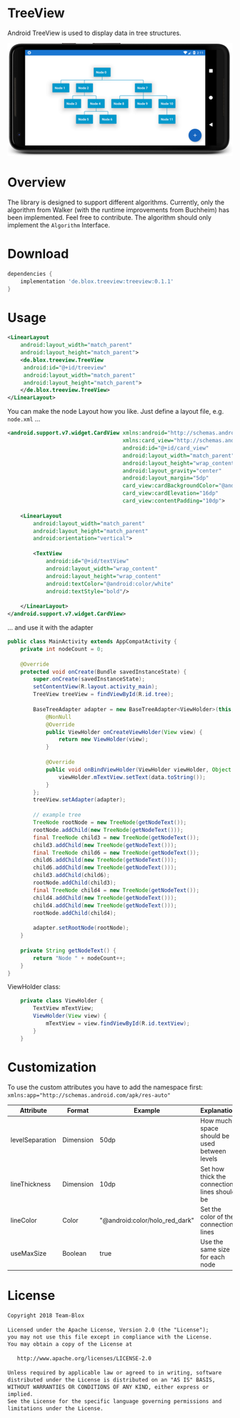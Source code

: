 TreeView
===========

Android TreeView is used to display data in tree structures.

![alt Example](TreeView.png "Example")

Overview
========
The library is designed to support different algorithms. Currently, only the algorithm from Walker (with the runtime improvements from Buchheim) has been implemented. Feel free to contribute. The algorithm should only implement the `Algorithm` Interface.

Download
========

```groovy
dependencies {
    implementation 'de.blox.treeview:treeview:0.1.1'
}
```

Usage
======

```xml
<LinearLayout
    android:layout_width="match_parent"
    android:layout_height="match_parent">
    <de.blox.treeview.TreeView
     android:id="@+id/treeview"
     android:layout_width="match_parent"
     android:layout_height="match_parent">
    </de.blox.treeview.TreeView>
</LinearLayout>
```
You can make the node Layout how you like. Just define a layout file, e.g. ```node.xml``` ...
```xml
<android.support.v7.widget.CardView xmlns:android="http://schemas.android.com/apk/res/android"
                                    xmlns:card_view="http://schemas.android.com/apk/res-auto"
                                    android:id="@+id/card_view"
                                    android:layout_width="match_parent"
                                    android:layout_height="wrap_content"
                                    android:layout_gravity="center"
                                    android:layout_margin="5dp"
                                    card_view:cardBackgroundColor="@android:color/holo_blue_dark"
                                    card_view:cardElevation="16dp"
                                    card_view:contentPadding="10dp">

    <LinearLayout
        android:layout_width="match_parent"
        android:layout_height="match_parent"
        android:orientation="vertical">

        <TextView
            android:id="@+id/textView"
            android:layout_width="wrap_content"
            android:layout_height="wrap_content"
            android:textColor="@android:color/white"
            android:textStyle="bold"/>

    </LinearLayout>
</android.support.v7.widget.CardView>
```

... and use it with the adapter

```java
public class MainActivity extends AppCompatActivity {
    private int nodeCount = 0;

    @Override
    protected void onCreate(Bundle savedInstanceState) {
        super.onCreate(savedInstanceState);
        setContentView(R.layout.activity_main);
        TreeView treeView = findViewById(R.id.tree);

        BaseTreeAdapter adapter = new BaseTreeAdapter<ViewHolder>(this, R.layout.node) {
            @NonNull
            @Override
            public ViewHolder onCreateViewHolder(View view) {
                return new ViewHolder(view);
            }

            @Override
            public void onBindViewHolder(ViewHolder viewHolder, Object data, int position) {
                viewHolder.mTextView.setText(data.toString());
            }
        };
        treeView.setAdapter(adapter);
        
        // example tree
        TreeNode rootNode = new TreeNode(getNodeText());
        rootNode.addChild(new TreeNode(getNodeText()));
        final TreeNode child3 = new TreeNode(getNodeText());
        child3.addChild(new TreeNode(getNodeText()));
        final TreeNode child6 = new TreeNode(getNodeText());
        child6.addChild(new TreeNode(getNodeText()));
        child6.addChild(new TreeNode(getNodeText()));
        child3.addChild(child6);
        rootNode.addChild(child3);
        final TreeNode child4 = new TreeNode(getNodeText());
        child4.addChild(new TreeNode(getNodeText()));
        child4.addChild(new TreeNode(getNodeText()));
        rootNode.addChild(child4);

        adapter.setRootNode(rootNode);
    }
    
    private String getNodeText() {
        return "Node " + nodeCount++;
    }
}
```

ViewHolder class:
```java
    private class ViewHolder {
        TextView mTextView;
        ViewHolder(View view) {
            mTextView = view.findViewById(R.id.textView);
        }
    }
```

Customization
=============

To use the custom attributes you have to add the namespace first: ```
    xmlns:app="http://schemas.android.com/apk/res-auto"```

| Attribute        | Format    | Example                        | Explanation|
|------------------|-----------|--------------------------------|------------|
| levelSeparation | Dimension | 50dp                           | How much space should be used between levels
| lineThickness   | Dimension | 10dp                           | Set how thick the connection lines should be
| lineColor       | Color     | "@android:color/holo_red_dark" | Set the color of the connection lines
| useMaxSize      | Boolean   | true                           | Use the same size for each node

License
=======

    Copyright 2018 Team-Blox

    Licensed under the Apache License, Version 2.0 (the "License");
    you may not use this file except in compliance with the License.
    You may obtain a copy of the License at

       http://www.apache.org/licenses/LICENSE-2.0

    Unless required by applicable law or agreed to in writing, software
    distributed under the License is distributed on an "AS IS" BASIS,
    WITHOUT WARRANTIES OR CONDITIONS OF ANY KIND, either express or implied.
    See the License for the specific language governing permissions and
    limitations under the License.
